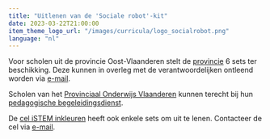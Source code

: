 ```yaml
---
title: "Uitlenen van de 'Sociale robot'-kit"
date: 2023-03-22T21:00:00
item_theme_logo_url: "/images/curricula/logo_socialrobot.png"
language: "nl"
---
```


Voor scholen uit de provincie Oost-Vlaanderen stelt de [provincie](https://oost-vlaanderen.be/leren/educatief-materiaal/de-sociale-robot.html?utm_source=flexmail&utm_medium=e-mail&utm_campaign=nbflankerend202111&utm_content=gtgt+reserveer+een+sociale+robot+bouwkit) 6 sets ter beschikking. 
Deze kunnen in overleg met de verantwoordelijken ontleend worden via [e-mail](jorinde.lannau@oost-vlaanderen.be).

Scholen van het [Provinciaal Onderwijs Vlaanderen](https://povsites.be/stem/voorbereiding-project-sociale-robot/) kunnen terecht bij hun [pedagogische begeleidingsdienst](https://povsites.be/stem/voorbereiding-project-sociale-robot/#kits-en-lesfiches).

De [cel iSTEM inkleuren](https://istem.be/) heeft ook enkele sets om uit te lenen. Contacteer de cel via [e-mail](mailto:contact@istem.be).
